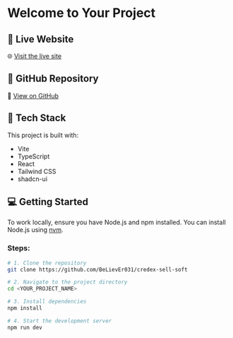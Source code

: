 # Welcome to Your Project

## 🚀 Live Website

🌐 [Visit the live site](https://credex-sellsoft.netlify.app/)

## 📂 GitHub Repository

🔗 [View on GitHub](https://github.com/BeLievEr031/credex-sell-soft)

## 🔧 Tech Stack

This project is built with:

- Vite
- TypeScript
- React
- Tailwind CSS
- shadcn-ui

## 💻 Getting Started

To work locally, ensure you have Node.js and npm installed. You can install Node.js using [nvm](https://github.com/nvm-sh/nvm#installing-and-updating).

### Steps:

```bash
# 1. Clone the repository
git clone https://github.com/BeLievEr031/credex-sell-soft

# 2. Navigate to the project directory
cd <YOUR_PROJECT_NAME>

# 3. Install dependencies
npm install

# 4. Start the development server
npm run dev
```
